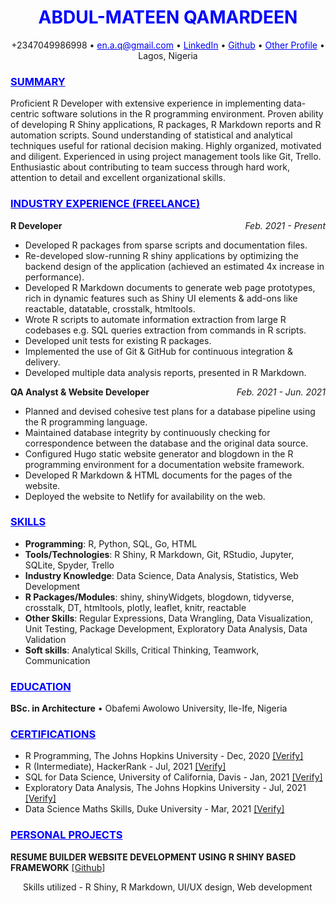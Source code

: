<h1><center style = 'color: blue'>ABDUL-MATEEN  QAMARDEEN </center></h1>

<div style="text-align:center">
+2347049986998 &#x2022
<a href='mailto:en.a.q@gmail.com' style='color: blue'>en.a.q@gmail.com</a> &#x2022
<a href='https://www.linkedin.com/in/abdulmateenqamardeen/' style='color: blue'>LinkedIn</a> &#x2022
<a href='https://github.com/DISCRETEboi/' style='color: blue'>Github</a> &#x2022
<a href='https://mateen.com/' style='color: blue'>Other Profile</a> &#x2022
Lagos, Nigeria
</div>

<h3><u span style = 'color: blue'>SUMMARY</u></h3>

Proficient R Developer with extensive experience in implementing data-centric software solutions in the R programming environment. Proven ability of developing R Shiny applications, R packages, R Markdown reports and R automation scripts. Sound understanding of statistical and analytical techniques useful for rational decision making. Highly organized, motivated and diligent. Experienced in using project management tools like Git, Trello. Enthusiastic about contributing to team success through hard work, attention to detail and excellent organizational skills.

<h3><u style = 'color: blue'>INDUSTRY EXPERIENCE (FREELANCE)</u></h3>
  
<b>R Developer</b>
<span style='float:right;font-style:italic'>Feb. 2021 - Present</span>

- Developed R packages from sparse scripts and documentation files.
- Re-developed slow-running R shiny applications by optimizing the backend design of the application (achieved an estimated 4x increase in performance).
- Developed R Markdown documents to generate web page prototypes, rich in dynamic features such as Shiny UI elements & add-ons like reactable, datatable, crosstalk, htmltools.
- Wrote R scripts to automate information extraction from large R codebases e.g. SQL queries extraction from commands in R scripts.
- Developed unit tests for existing R packages.
- Implemented the use of Git & GitHub for continuous integration & delivery.
- Developed multiple data analysis reports, presented in R Markdown.
  
<b>QA Analyst & Website Developer</b>
<span style='float:right;font-style:italic'>Feb. 2021 - Jun. 2021</span>
 
- Planned and devised cohesive test plans for a database pipeline using the R programming language.
- Maintained database integrity by continuously checking for correspondence between the database and the original data source.
- Configured Hugo static website generator and blogdown in the R programming environment for a documentation website framework.
- Developed R Markdown & HTML documents for the pages of the website.
- Deployed the website to Netlify for availability on the web.

<h3><u span style = 'color: blue'>SKILLS</u></h3>

<ul>
<li><b>Programming</b>: R, Python, SQL, Go, HTML</li>
<li><b>Tools/Technologies</b>: R Shiny, R Markdown, Git, RStudio, Jupyter, SQLite, Spyder, Trello</li>
<li><b>Industry Knowledge</b>: Data Science, Data Analysis, Statistics, Web Development</li>
<li><b>R Packages/Modules</b>: shiny, shinyWidgets, blogdown, tidyverse, crosstalk, DT, htmltools, plotly, leaflet, knitr, reactable</li>
<li><b>Other Skills</b>: Regular Expressions, Data Wrangling, Data Visualization, Unit Testing, Package Development, Exploratory Data Analysis, Data Validation</li>
<li><b>Soft skills</b>: Analytical Skills, Critical Thinking, Teamwork, Communication</li>
</ul>

<h3><u span style = 'color: blue'>EDUCATION</u></h3>

<div>
<b>BSc. in Architecture</b>
&#x2022
Obafemi Awolowo University, Ile-Ife, Nigeria
</div>

<h3><u span style = 'color: blue'>CERTIFICATIONS</u></h3>

- R Programming, The Johns Hopkins University - Dec, 2020 [[Verify]](https://www.coursera.org/account/accomplishments/verify/E2AF2R632Z2S?utm_source%3Dandroid%26utm_medium%3Dcertificate%26utm_content%3Dcert_image%26utm_campaign%3Dsharing_cta%26utm_product%3Dcourse)
- R (Intermediate), HackerRank - Jul, 2021 [[Verify]](https://www.hackerrank.com/certificates/f8006c3f3635)
- SQL for Data Science, University of California, Davis - Jan, 2021 [[Verify]](https://www.coursera.org/account/accomplishments/verify/D6XQBUEZ4YR6?utm_source%3Dandroid%26utm_medium%3Dcertificate%26utm_content%3Dcert_image%26utm_campaign%3Dsharing_cta%26utm_product%3Dcourse)
- Exploratory Data Analysis, The Johns Hopkins University - Jul, 2021 [[Verify]](https://www.coursera.org/account/accomplishments/verify/S84B68VZ5DZP?utm_source%3Dandroid%26utm_medium%3Dcertificate%26utm_content%3Dcert_image%26utm_campaign%3Dsharing_cta%26utm_product%3Dcourse)
- Data Science Maths Skills, Duke University - Mar, 2021 [[Verify]](https://www.coursera.org/account/accomplishments/verify/YJ8TDU33JGJ7?utm_source%3Dandroid%26utm_medium%3Dcertificate%26utm_content%3Dcert_image%26utm_campaign%3Dsharing_cta%26utm_product%3Dcourse)

<h3><u span style = 'color: blue'>PERSONAL PROJECTS</u></h3>

**RESUME BUILDER WEBSITE DEVELOPMENT USING R SHINY BASED FRAMEWORK** [[Github]](https://github.com/DISCRETEboi/resume_guide)

<span style='padding-left:20px'>Skills utilized - R Shiny, R Markdown, UI/UX design, Web development</span>

